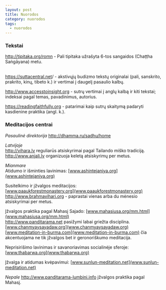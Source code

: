 ```yaml
---
layout: post
title: Nuorodos
category: nuorodos
tags:
  - nuorodos
---
```

### Tekstai

<http://tipitaka.org/romn> - Pali tipitaka užrašyta 6-tos sangaidos (Chaṭṭha Saṅgāyana) metu.

\
<https://suttacentral.net>/ - akstivųjų budizmo tekstų originalai (pali, sanskrito, prakrito, kinų, tibeto k.) ir vertimai į daugelį pasaulio kalbų.

<http://www.accesstoinsight.org> - sutrų vertimai į anglų kalbą ir kiti tekstai; indeksai pagal temas, pavadinimus, autorius.

<https://readingfaithfully.org> - patarimai kaip sutrų skaitymą padaryti kasdienine praktika (angl. k.).

### Meditacijos centrai

_Pasaulinė direktorija_
<http://dhamma.ru/sadhu/home> 

_Latvijoje_  
<http://vihara.lv> reguliarūs atsiskyrimai pagal Tailando miško tradiciją.  
<http://www.anjali.lv> organizuoja keletą atsiskyrimų per metus.  

_Mianmare_  
Atidumo ir išminties lavinimas: 
[www.ashintejaniya.org](www.ashintejaniya.org)

Susitelkimo ir įžvalgos meditacijos:  
[www.paaukforestmonastery.org](www.paaukforestmonastery.org)  
<http://www.brahmavihari.org> - paprastai vienas arba du mėnesio atsiskyrimai per metus.

Įžvalgos praktika pagal Mahasį Sajado: 
[www.mahasiusa.org/mm.html](www.mahasiusa.org/mm.html)  
<http://www.panditarama.net> pasižymi labai griežta disciplina.  
[www.chanmyaysayadaw.org](www.chanmyaysayadaw.org)  
[www.meditation-in-burma.com](www.meditation-in-burma.com) čia akcentuojama ne tik įžvalgos bet ir geronoriškumo meditacija.

Neprisirišimo lavinimas ir savanoriavimas socialinėje sferoje: 
[www.thabarwa.org](www.thabarwa.org)

Įžvalga ir atidumas kvėpavimui: 
[www.sunlun-meditation.net](www.sunlun-meditation.net)

_Nepale_
<http://www.panditarama-lumbini.info> įžvalgos praktika pagal Mahasį.
